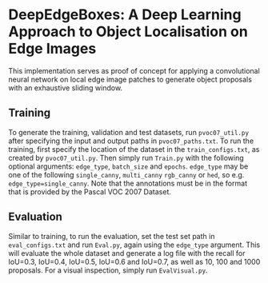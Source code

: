 # DeepEdgeBoxes: A Deep Learning Approach to Object Localisation on Edge Images

This implementation serves as proof of concept for applying a convolutional neural network on local edge image patches to generate object proposals with an exhaustive sliding window.

## Training
To generate the training, validation and test datasets, run `pvoc07_util.py` after specifying the input and output paths in `pvoc07_paths.txt`. To run the training, first specify the location of the dataset in the `train_configs.txt`, as created by `pvoc07_util.py`.  Then simply run `Train.py` with the following optional arguments: `edge_type`, `batch_size` and `epochs`. `edge_type` may be one of the following `single_canny`, `multi_canny` `rgb_canny` or `hed`, so e.g. `edge_type=single_canny`. Note that the annotations must be in the format that is provided by the Pascal VOC 2007 Dataset.

## Evaluation
Similar to training, to run the evaluation, set the test set path in `eval_configs.txt` and run `Eval.py`, again using the `edge_type` argument. This will evaluate the whole dataset and generate a log file with the recall for IoU=0.3, IoU=0.4, IoU=0.5, IoU=0.6 and IoU=0.7, as well as 10, 100 and 1000 proposals. For a visual inspection, simply run `EvalVisual.py`.
